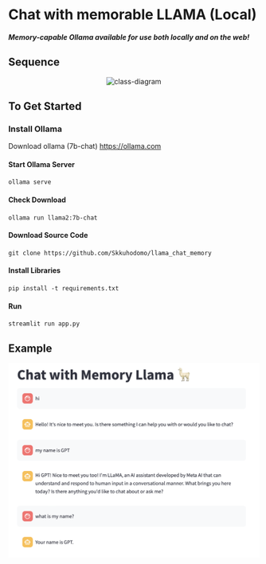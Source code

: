# Chat with memorable LLAMA (Local)
##### Memory-capable Ollama available for use both locally and on the web! 
## Sequence
<center>

![class-diagram](http://www.plantuml.com/plantuml/proxy?src=https://raw.githubusercontent.com/Skkuhodomo/llama_chat_memory/main/sequence.puml) 

</center>



## To Get Started 
### Install Ollama 
Download ollama (7b-chat)
https://ollama.com 

#### Start Ollama Server 
```
ollama serve 
```

#### Check Download
```
ollama run llama2:7b-chat
```

####  Download Source Code

```
git clone https://github.com/Skkuhodomo/llama_chat_memory
```
#### Install Libraries
```
pip install -t requirements.txt

```
#### Run 

```
streamlit run app.py
```

## Example 
<img src = "example.png"/>



